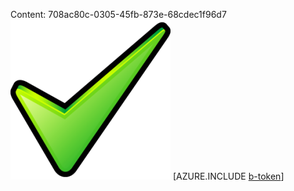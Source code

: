Content: 708ac80c-0305-45fb-873e-68cdec1f96d7![image](c0c94118-8117-46c4-88a2-996e0b3b0d62.png)
[AZURE.INCLUDE [b-token](2abdfa9f-8c98-4e56-8674-24117bf48885.md)]
